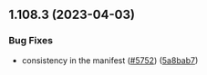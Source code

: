 ## 1.108.3 (2023-04-03)


### Bug Fixes

* consistency in the manifest ([#5752](https://github.com/EddieHubCommunity/LinkFree/issues/5752)) ([5a8bab7](https://github.com/EddieHubCommunity/LinkFree/commit/5a8bab784c17fdf05f22a5d997da18b18d5e7970))



